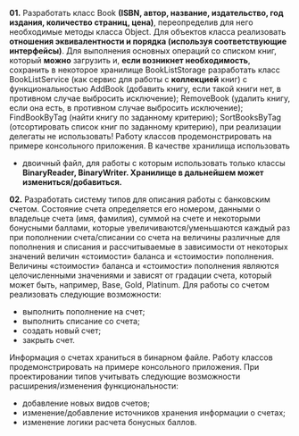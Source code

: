 <b>01.</b> Разработать класс Book <b>(ISBN, автор, название, издательство, год издания, количество страниц, цена)</b>, переопределив для него необходимые методы класса Object. Для объектов класса реализовать <b>отношения эквивалентности и порядка (используя соответствующие интерфейсы)</b>. Для выполнения основных операций со списком книг, который <b>можно</b> загрузить и, <b>если возникнет необходимость</b>, сохранить в некоторое хранилище BookListStorage разработать класс BookListService (как сервис для работы с <b>коллекцией</b> книг) с функциональностью AddBook (добавить книгу, если такой книги нет, в противном случае выбросить исключение); RemoveBook (удалить книгу, если она есть, в противном случае выбросить исключение); FindBookByTag (найти книгу по заданному критерию); SortBooksByTag (отсортировать список книг по заданному критерию), при реализации делегаты не использовать!
Работу классов продемонстрировать на примере консольного приложения. 
В качестве хранилища использовать
- двоичный файл, для работы с которым использовать только классы <b>BinaryReader, BinaryWriter. Хранилище в дальнейшем может измениться/добавиться.</b>

<b>02.</b> Разработать систему типов для описания работы с банковским счетом. Состояние счета определяется его номером, данными о владельце счета (имя, фамилия), суммой на счете и некоторыми бонусными баллами, которые увеличиваются/уменьшаются каждый раз при пополнении счета/списании со счета на величины различные для пополнения и списания и рассчитываемые в зависимости от некоторых значений величин «стоимости» баланса и «стоимости» пополнения. Величины «стоимости» баланса и «стоимости» пополнения являются целочисленными значениями и зависят от градации счета, который может быть, например,  Base, Gold, Platinum.
Для работы со счетом реализовать следующие возможности:
<ul>
 <li>выполнить пополнение на счет;</li>
 <li>выполнить списание со счета;</li>
 <li>создать новый счет;</li>
 <li>закрыть счет. </li>
</ul>
Информация о счетах храниться в бинарном файле.
Работу классов продемонстрировать на примере консольного приложения. 
При проектировании типов учитывать следующие возможности расширения/изменения функциональности:
<ul>
 <li>добавление новых видов счетов;</li>
 <li>изменение/добавление источников хранения информации о счетах;</li>
 <li>изменение логики расчета бонусных баллов.</li>
</ul>



